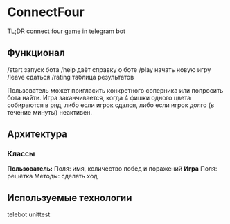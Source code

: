 # ConnectFour
TL;DR connect four game in telegram bot

## Функционал
/start запуск бота
/help даёт справку о боте
/play начать новую игру
/leave сдаться
/rating таблица результатов

Пользователь может пригласить конкретного соперника или попросить бота найти. Игра заканчивается, когда 4 фишки одного цвета собираются в ряд, либо если игрок сдался, либо если игрок долго (в течение минуты) неактивен.

## Архитектура
### Классы
**Пользователь:**
Поля: имя, количество побед и поражений
**Игра**
Поля: решётка
Методы: сделать ход
## Используемые технологии
telebot
unittest
